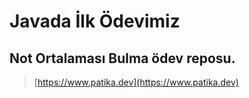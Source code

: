 # Javada İlk Ödevimiz
## Not Ortalaması Bulma ödev reposu.

> [https://www.patika.dev](https://www.patika.dev)
